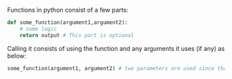 Functions in python consist of a few parts:
```python
def some_function(argument1,argument2):
    # some logic
    return output # This part is optional
```
Calling it consists of using the function and any arguments it uses (if any) as below:
```python
some_function(argument1, argument2) # two parameters are used since that is what the function calls for
```
